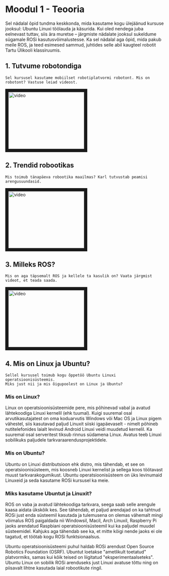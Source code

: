 # Moodul 1 - Teooria

Sel nädalal õpid tundma keskkonda, mida kasutame kogu ülejäänud kursuse jooksul: Ubuntu Linuxi töölauda ja käsurida. Kui oled nendega juba eelnevast tuttav, siis ära muretse – järgmiste nädalate jooksul sukeldume sügamale ROSi kasutusvõimalustesse. Ka sel nädalal aga õpid, mida pakub meile ROS, ja teed esimesed sammud, juhtides selle abil kaugteel robotit Tartu Ülikooli klassiruumis.

## 1. Tutvume robotondiga

```
Sel kursusel kasutame mobiilset robotiplatvormi robotont. Mis on robotont? Vastuse leiad videost.
```

<a href="http://www.youtube.com/watch?feature=player_embedded&v=et6OyXkF4Zk
" target="_blank"><img src="http://img.youtube.com/vi/et6OyXkF4Zk/0.jpg" 
alt="video" width="240" height="180" border="10" /></a>

## 2. Trendid robootikas

```
Mis toimub tänapäeva robootika maailmas? Karl tutvustab peamisi arengusuundasid.
```

<a href="http://www.youtube.com/watch?feature=player_embedded&v=sruB4uBT6cg
" target="_blank"><img src="http://img.youtube.com/vi/sruB4uBT6cg/0.jpg" 
alt="video" width="240" height="180" border="10" /></a>

## 3. Milleks ROS?

```
Mis on aga täpsemalt ROS ja kellele ta kasulik on? Vaata järgmist videot, et teada saada.
```

<a href="http://www.youtube.com/watch?feature=player_embedded&v=VoJ4vwE6er0
" target="_blank"><img src="http://img.youtube.com/vi/VoJ4vwE6er0/0.jpg" 
alt="video" width="240" height="180" border="10" /></a>

## 4. Mis on Linux ja Ubuntu?

```
Sellel kursusel toimub kogu õppetöö Ubuntu Linuxi operatsioonisüsteemis.
Miks just nii ja mis õigupoolest on Linux ja Ubuntu?
```

### Mis on Linux?
Linux on operatsioonisüsteemide pere, mis põhinevad vabal ja avatud lähtekoodiga Linuxi kernelil (ehk tuumal). Kuigi suuremal osal arvutikasutajatest on oma koduarvutis Windows või Mac OS ja Linux pigem vähestel, siis kasutavad paljud Linuxit siiski igapäevaselt - nimelt põhineb nutitelefonides laialt levinud Android Linuxi veidi muudetud kernelil. Ka suuremal osal serveritest tiksub rinnus südamena Linux. Avatus teeb Linuxi sobilikuks paljudele tarkvaraarendusprojektidele.

### Mis on Ubuntu?
Ubuntu on Linuxi distributsioon ehk distro, mis tähendab, et see on operatsioonisüsteem, mis koosneb Linuxi kernelist ja sellega koos töötavast muust tarkvarakogumikust. Ubuntu operatsioonisüsteem on üks levinumaid Linuxeid ja seda kasutame ROSi kursusel ka meie.

### Miks kasutame Ubuntut ja Linuxit?
ROS on vaba ja avatud lähtekoodiga tarkvara, seega saab selle arengule kaasa aidata ükskõik kes. See tähendab, et paljud arendajad on ka tahtnud ROSi just enda süsteemil kasutada ja tulemusena on olemas vähemalt mingi võimalus ROS paigaldada nii Windowsil, Macil, Arch Linuxil, Raspberry Pi jaoks arendatud Raspbiani operatsioonisüsteemil kui ka paljudel muudel süsteemidel. Kahjuks aga tähendab see ka, et mitte kõigi nende jaoks ei ole tagatud, et töötab kogu ROSi funktsionaalsus.

Ubuntu operatsioonisüsteemi puhul haldab ROSi arendust Open Source Robotics Foundation (OSRF). Ubuntut loetakse "ametlikult toetatud" platvormiks, samas kui kõik teised on liigitatud "eksperimentaalseteks". Ubuntu Linux on sobilik ROSi arenduseks just Linuxi avatuse tõttu ning on piisavalt lihtne kasutada laial robootikute ringil.


